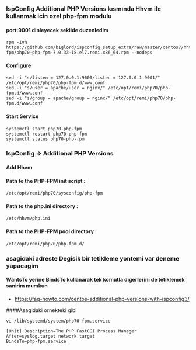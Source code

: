 ### IspConfig Additional PHP Versions kısmında Hhvm ile kullanmak icin ozel php-fpm modulu
#### port:9001 dinleyecek sekilde duzenledim

```
rpm -ivh https://github.com/b1glord/ispconfig_setup_extra/raw/master/centos7/hhvm-fpm/php70-php-fpm-7.0.33-18.el7.remi.x86_64.rpm --nodeps
```
#### Configure 
```
sed -i "s/listen = 127.0.0.1:9000/listen = 127.0.0.1:9001/" /etc/opt/remi/php70/php-fpm.d/www.conf
sed -i "s/user = apache/user = nginx/" /etc/opt/remi/php70/php-fpm.d/www.conf
sed -i "s/group = apache/group = nginx/" /etc/opt/remi/php70/php-fpm.d/www.conf
```
#### Start Service
```
systemctl start php70-php-fpm
systemctl restart php70-php-fpm
systemctl status php70-php-fpm
```

### IspConfig => Additional PHP Versions
#### Add Hhvm

#### Path to the PHP-FPM init script 	  :	
```/etc/opt/remi/php70/sysconfig/php-fpm```
#### Path to the php.ini directory   	  :	
```/etc/hhvm/php.ini```
#### Path to the PHP-FPM pool directory	:	
```/etc/opt/remi/php70/php-fpm.d/```


### asagidaki adreste Degisik bir tetikleme yontemi var deneme yapacagim
#### WantsTo yerine BindsTo kullanarak tek komutla digerlerini de tetiklemek sanirim mumkun
* https://faq-howto.com/centos-additional-php-versions-with-ispconfig3/

####Asagidaki ornekteki gibi
```
vi /lib/systemd/system/php70-fpm.service

[Unit] Description=The PHP FastCGI Process Manager
After=syslog.target network.target
BindsTo=php-fpm.service 
```
